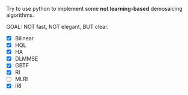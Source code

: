 Try to use python to implement some **not learning-based** demosaicing algorithms.

GOAL: NOT fast, NOT elegant, BUT clear.
- [x] Bilinear
- [x] HQL
- [x] HA
- [x] DLMMSE
- [x] GBTF
- [x] RI
- [ ] MLRI
- [x] IRI
